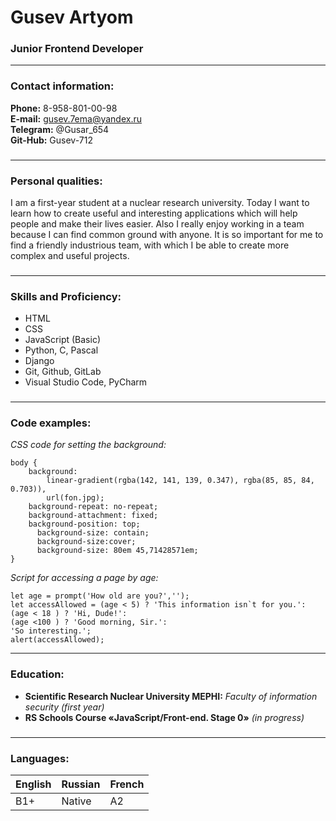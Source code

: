 # **Gusev Artyom**
### **Junior Frontend Developer**
*******
### **Contact information:**
**Phone:** 8-958-801-00-98   
**E-mail:** gusev.7ema@yandex.ru   
**Telegram:** @Gusar_654   
**Git-Hub:** Gusev-712
###

*******

### **Personal qualities:**
I am a first-year student at a nuclear research university. Today I want to learn how to create useful and interesting applications which will help people and make their lives easier. Also I really enjoy working in a team because I can find common ground with anyone. It is so important for me to find a friendly industrious team, with which I be able to create more complex and useful projects.
###

*******

### **Skills and Proficiency:**
- HTML
- CSS
- JavaScript (Basic)
- Python, C, Pascal
- Django
- Git, Github, GitLab
- Visual Studio Code, PyCharm
###

*******

### **Code examples:**
*CSS code for setting the background:*

```
body {
	background: 
		linear-gradient(rgba(142, 141, 139, 0.347), rgba(85, 85, 84, 0.703)), 
		url(fon.jpg);
	background-repeat: no-repeat;
	background-attachment: fixed;
	background-position: top; 
      background-size: contain;
      background-size:cover;
      background-size: 80em 45,71428571em;   
}
```

*Script for accessing a page by age:*

```
let age = prompt('How old are you?','');
let accessAllowed = (age < 5) ? 'This information isn`t for you.': 
(age < 18 ) ? 'Hi, Dude!':
(age <100 ) ? 'Good morning, Sir.':
'So interesting.';
alert(accessAllowed);
```

********

### **Education:**
- **Scientific Research Nuclear University MEPHI:** *Faculty of information security (first year)*
- **RS Schools Course «JavaScript/Front-end. Stage 0»** *(in progress)*
###

********

### **Languages:**

|   English   |  Russian   |  French  |
|-------------|------------|----------|
|     B1+     |   Native   |    A2    | 